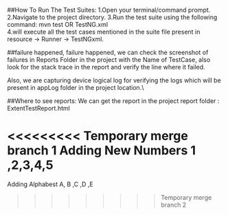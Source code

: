 ##How To Run The Test Suites:
1.Open your terminal/command prompt.
2.Navigate to the project directory.
3.Run the test suite using the following command: mvn test    OR  TestNG.xml  
4.will execute all the test cases mentioned in the suite file present in resource -> Runner -> TestNGxml. 

##failure happened, failure happened, we can check the screenshot of failures in Reports Folder in the project with the Name of TestCase, 
also look for the stack trace in the report and verify the line where it failed.

Also, we are capturing device logical log for verifying the logs which will be present in appLog folder in the project location.\

##Where to see reports:
We can get the report in the project report folder  : ExtentTestReport.html 

<<<<<<<<< Temporary merge branch 1
Adding New Numbers 
1 ,2,3,4,5
=========
Adding Alphabest
A, B ,C ,D ,E 
>>>>>>>>> Temporary merge branch 2
